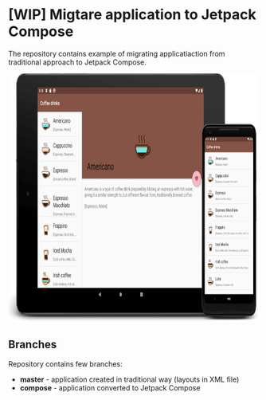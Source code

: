 # [WIP] Migtare application to Jetpack Compose

The repository contains example of migrating applicatiaction from traditional approach to Jetpack Compose.

<p align="center">
    <img src="/art/app-demo.png" height="500"/>
</p>

## Branches
Repository contains few branches:
* **master** - application created in traditional way (layouts in XML file)
* **compose** - application converted to Jetpack Compose 
